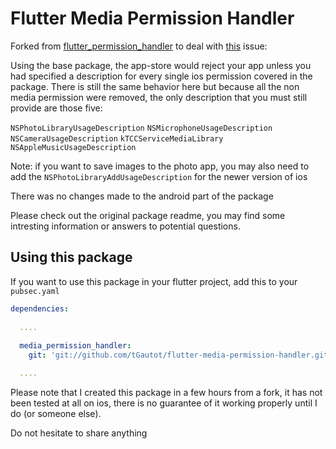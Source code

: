 # Flutter Media Permission Handler

Forked from [flutter_permission_handler](https://github.com/BaseflowIT/flutter-permission-handler) to deal with [this](https://github.com/BaseflowIT/flutter-permission-handler/issues/26) issue:

Using the base package, the app-store would reject your app unless you had specified a description for every single ios permission covered in the package. There is still the same behavior here but because all the non media permission were removed, the only description that you must still provide are those five:
 
 `NSPhotoLibraryUsageDescription`
 `NSMicrophoneUsageDescription`
 `NSCameraUsageDescription`
 `kTCCServiceMediaLibrary`
 `NSAppleMusicUsageDescription`
 
 Note: if you want to save images to the photo app, you may also need to add the `NSPhotoLibraryAddUsageDescription` for the newer version of ios
 
 There was no changes made to the android part of the package
 
 Please check out the original package readme, you may find some intresting information or answers to potential questions.

## Using this package

If you want to use this package in your flutter project, add this to your `pubsec.yaml`
```yaml
dependencies:
  
  ....
  
  media_permission_handler:
    git: 'git://github.com/tGautot/flutter-media-permission-handler.git'

  ....
```

Please note that I created this package in a few hours from a fork, it has not been tested at all on ios, there is no guarantee of it working properly until I do (or someone else).


Do not hesitate to share anything
